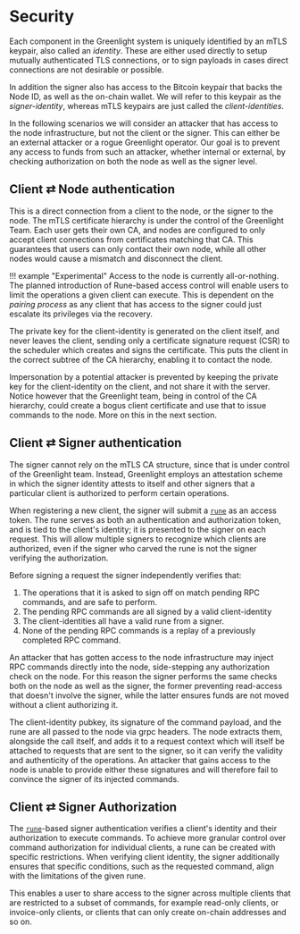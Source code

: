 # Security

Each component in the Greenlight system is uniquely identified by an
mTLS keypair, also called an _identity_. These are either used
directly to setup mutually authenticated TLS connections, or to sign
payloads in cases direct connections are not desirable or possible.

In addition the signer also has access to the Bitcoin keypair that
backs the Node ID, as well as the on-chain wallet. We will refer to
this keypair as the _signer-identity_, whereas mTLS keypairs are just
called the _client-identities_.

In the following scenarios we will consider an attacker that has
access to the node infrastructure, but not the client or the
signer. This can either be an external attacker or a rogue Greenlight
operator. Our goal is to prevent any access to funds from such an
attacker, whether internal or external, by checking authorization on
both the node as well as the signer level.



## Client &rlarr; Node authentication

This is a direct connection from a client to the node, or the signer
to the node. The mTLS certificate hierarchy is under the control of
the Greenlight Team. Each user gets their own CA, and nodes are
configured to only accept client connections from certificates
matching that CA. This guarantees that users can only contact their
own node, while all other nodes would cause a mismatch and disconnect
the client.

!!! example "Experimental"
	Access to the node is currently all-or-nothing. The planned
	introduction of Rune-based access control will enable users
	to limit the operations a given client can execute. This is
	dependent on the _pairing process_ as any client that has
	access to the signer could just escalate its privileges via
	the recovery.

The private key for the client-identity is generated on the client
itself, and never leaves the client, sending only a certificate
signature request (CSR) to the scheduler which creates and signs the
certificate. This puts the client in the correct subtree of the CA
hierarchy, enabling it to contact the node.

Impersonation by a potential attacker is prevented by keeping the
private key for the client-identity on the client, and not share it
with the server. Notice however that the Greenlight team, being in
control of the CA hierarchy, could create a bogus client certificate
and use that to issue commands to the node. More on this in the next
section.

## Client &rlarr; Signer authentication

The signer cannot rely on the mTLS CA structure, since that is under
control of the Greenlight team. Instead, Greenlight employs an 
attestation scheme in which the signer identity attests to itself and 
other signers that a particular client is authorized to perform 
certain operations.

When registering a new client, the signer will submit a [`rune`][rune]
as an access token. The rune serves as both an authentication and 
authorization token, and is tied to the client's identity; it is 
presented to the signer on each request. This will allow multiple 
signers to recognize which clients are authorized, even if the signer
who carved the rune is not the signer verifying the authorization.

Before signing a request the signer independently verifies that:

 1. The operations that it is asked to sign off on match pending RPC
    commands, and are safe to perform.
 2. The pending RPC commands are all signed by a valid client-identity
 3. The client-identities all have a valid rune from a signer.
 4. None of the pending RPC commands is a replay of a previously
    completed RPC command.

An attacker that has gotten access to the node infrastructure may
inject RPC commands directly into the node, side-stepping any
authorization check on the node. For this reason the signer performs
the same checks both on the node as well as the signer, the former
preventing read-access that doesn't involve the signer, while the
latter ensures funds are not moved without a client authorizing it.

The client-identity pubkey, its signature of the command payload, and
the rune are all passed to the node via grpc headers. The node 
extracts them, alongside the call itself, and adds it to a request 
context which will itself be attached to requests that are sent to the
signer, so it can verify the validity and authenticity of the 
operations. An attacker that gains access to the node is unable to 
provide either these signatures and will therefore fail to convince
the signer of its injected commands.

## Client &rlarr; Signer Authorization

The [`rune`][rune]-based signer authentication verifies a client's 
identity and their authorization to execute commands. To achieve more 
granular control over command authorization for individual clients, a 
rune can be created with specific restrictions. When verifying client 
identity, the signer additionally ensures that specific conditions, 
such as the requested command, align with the limitations of the given
rune.

This enables a user to share access to the signer across multiple 
clients that are restricted to a subset of commands, for example 
read-only clients, or invoice-only clients, or clients that can only
create on-chain addresses and so on.

<!-- FIXME: Should I point to the library that we use here (which is futhark, that has a link to rusty's library)? Maybe we should give runes a Wikipedia article ^^ -->
[rune]: https://github.com/rustyrussell/runes 
